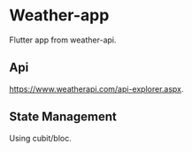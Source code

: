 # Weather-app
Flutter app from weather-api.

## Api 
https://www.weatherapi.com/api-explorer.aspx.

##  State Management
Using cubit/bloc.

